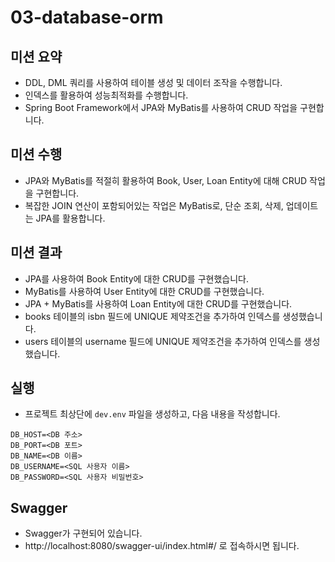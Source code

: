 # 03-database-orm

## 미션 요약
* DDL, DML 쿼리를 사용하여 테이블 생성 및 데이터 조작을 수행합니다.
* 인덱스를 활용하여 성능최적화를 수행합니다.
* Spring Boot Framework에서 JPA와 MyBatis를 사용하여 CRUD 작업을 구현합니다.

## 미션 수행
* JPA와 MyBatis를 적절히 활용하여 Book, User, Loan Entity에 대해 CRUD 작업을 구현합니다.
* 복잡한 JOIN 연산이 포함되어있는 작업은 MyBatis로, 단순 조회, 삭제, 업데이트는 JPA를 활용합니다.

## 미션 결과
* JPA를 사용하여 Book Entity에 대한 CRUD를 구현했습니다.
* MyBatis를 사용하여 User Entity에 대한 CRUD를 구현했습니다.
* JPA + MyBatis를 사용하여 Loan Entity에 대한 CRUD를 구현했습니다.
* books 테이블의 isbn 필드에 UNIQUE 제약조건을 추가하여 인덱스를 생성했습니다.
* users 테이블의 username 필드에 UNIQUE 제약조건을 추가하여 인덱스를 생성했습니다.

## 실행
* 프로젝트 최상단에 `dev.env` 파일을 생성하고, 다음 내용을 작성합니다.
```env
DB_HOST=<DB 주소>
DB_PORT=<DB 포트>
DB_NAME=<DB 이름>
DB_USERNAME=<SQL 사용자 이름>
DB_PASSWORD=<SQL 사용자 비밀번호>
```

## Swagger
* Swagger가 구현되어 있습니다.
* http://localhost:8080/swagger-ui/index.html#/ 로 접속하시면 됩니다.